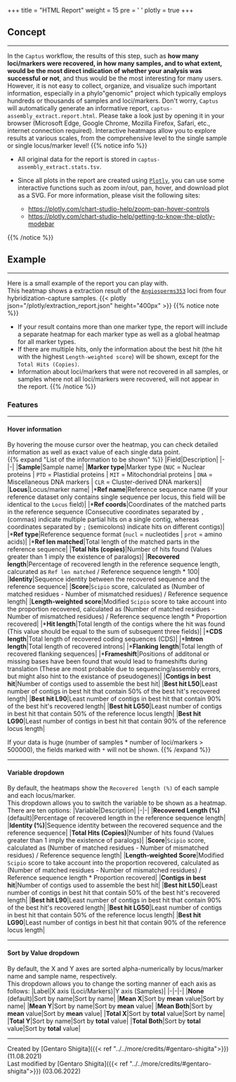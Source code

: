 +++
title = "HTML Report"
weight = 15
pre = '<i class="fas fa-chart-bar"></i> '
plotly = true
+++

## Concept

---
In the `Captus` workflow, the results of this step, such as **how many loci/markers were recovered, in how many samples, and to what extent, would be the most direct indication of whether your analysis was successful or not**, and thus would be the most interesting for many users.
However, it is not easy to collect, organize, and visualize such important information, especially in a phylo"genomic" project which typically employs hundreds or thousands of samples and loci/markers.
Don't worry, `Captus` will automatically generate an informative report, `captus-assembly_extract.report.html`.
Please take a look just by opening it in your browser (Microsoft Edge, Google Chrome, Mozilla Firefox, Safari, etc., internet connection required).
Interactive heatmaps allow you to explore results at various scales, from the comprehensive level to the single sample or single locus/marker level!
{{% notice info %}}

- All original data for the report is stored in `captus-assembly_extract.stats.tsv`.
- Since all plots in the report are created using [`Plotly`](https://plotly.com/python), you can use some interactive functions such as zoom in/out, pan, hover, and download plot as a SVG.
For more information, please visit the following sites:

  - <https://plotly.com/chart-studio-help/zoom-pan-hover-controls>
  - <https://plotly.com/chart-studio-help/getting-to-know-the-plotly-modebar>

{{% /notice %}}

## Example

---
Here is a small example of the report you can play with.  
This heatmap shows a extraction result of the [`Angiosperms353`](https://github.com/mossmatters/Angiosperms353) loci from four hybridization-capture samples.
{{< plotly json="/plotly/extraction_report.json" height="400px" >}}
{{% notice note %}}

- If your result contains more than one marker type, the report will include a separate heatmap for each marker type as well as a global heatmap for all marker types.
- If there are multiple hits, only the information about the best hit (the hit with the highest `Length-weighted score`) will be shown, except for the `Total Hits (Copies)`.
- Information about loci/markers that were not recovered in all samples, or samples where not all loci/markers were recovered, will not appear in the report.
{{% /notice %}}

### Features

---

#### Hover information

By hovering the mouse cursor over the heatmap, you can check detailed information as well as exact value of each single data point.  
{{% expand "List of the information to be shown" %}}
|Field|Description|
|-|-|
|**Sample**|Sample name|
|**Marker type**|Marker type (`NUC` = Nuclear proteins \| `PTD` = Plastidial proteins \| `MIT` = Mitochondrial proteins \| `DNA` = Miscellaneous DNA markers \| `CLR` = Cluster-derived DNA markers)|
|**Locus**|Locus/marker name|
|***Ref name**|Reference sequence name (If your reference dataset only contains single sequence per locus, this field will be identical to the `Locus` field)|
|***Ref coords**|Coordinates of the matched parts in the reference sequence (Consecutive coordinates separated by `,` (commas) indicate multiple partial hits on a single contig, whereas coordinates separated by `;` (semicolons) indicate hits on different contigs)|
|***Ref type**|Reference sequence format (`nucl` = nucleotides \| `prot` = amino acids)|
|***Ref len matched**|Total length of the matched parts in the reference sequence|
|**Total hits (copies)**|Number of hits found (Values greater than 1 imply the existence of paralogs)|
|**Recovered length**|Percentage of recovered length in the reference sequence length, calcurated as `Ref len matched` / Reference sequence length * 100|
|**Identity**|Sequence identity between the recovered sequence and the reference sequence|
|**Score**|`Scipio` score, calculated as (Number of matched residues - Number of mismatched residues) / Reference sequence length|
|**Length-weighted score**|Modified `Scipio` score to take account into the proportion recovered, calculated as (Number of matched residues - Number of mismatched residues) / Reference sequence length * Proportion recovered|
|***Hit length**|Total length of the contigs where the hit was found (This value should be equal to the sum of subsequent three fields)|
|***CDS length**|Total length of recovered coding sequences (CDS)|
|***Intron length**|Total length of recovered introns|
|***Flanking length**|Total length of recovered flanking sequences|
|***Frameshift**|Positions of additonal or missing bases have been found that would lead to frameshifts during translation (These are most probable due to sequencing/assembly errors, but might also hint to the existance of pseudogenes)|
|**Contigs in best hit**|Number of contigs used to assemble the best hit|
|**Best hit L50**|Least number of contigs in best hit that contain 50% of the best hit's recovered length|
|**Best hit L90**|Least number of contigs in best hit that contain 90% of the best hit's recovered length|
|**Best hit LG50**|Least number of contigs in best hit that contain 50% of the reference locus length|
|**Best hit LG90**|Least number of contigs in best hit that contain 90% of the reference locus length|

If your data is huge (number of samples * number of loci/markers > 500000), the fields marked with `*` will not be shown.
{{% /expand %}}

---

#### Variable dropdown

By default, the heatmaps show the `Recovered length (%)` of each sample and each locus/marker.  
This dropdown allows you to switch the variable to be shown as a heatmap.  
There are ten options:
|Variable|Description|
|-|-|
|**Recovered Length (%)** (default)|Percentage of recovered length in the reference sequence length|
|**Identity (%)**|Sequence identity between the recovered sequence and the reference sequence|
|**Total Hits (Copies)**|Number of hits found (Values greater than 1 imply the existence of paralogs)|
|**Score**|`Scipio` score, calculated as (Number of matched residues - Number of mismatched residues) / Reference sequence length|
|**Length-weighted Score**|Modified `Scipio` score to take account into the proportion recovered, calculated as (Number of matched residues - Number of mismatched residues) / Reference sequence length * Proportion recovered|
|**Contigs in best hit**|Number of contigs used to assemble the best hit|
|**Best hit L50**|Least number of contigs in best hit that contain 50% of the best hit's recovered length|
|**Best hit L90**|Least number of contigs in best hit that contain 90% of the best hit's recovered length|
|**Best hit LG50**|Least number of contigs in best hit that contain 50% of the reference locus length|
|**Best hit LG90**|Least number of contigs in best hit that contain 90% of the reference locus length|

---

#### Sort by Value dropdown

By default, the X and Y axes are sorted alpha-numerically by locus/marker name and sample name, respectively.  
This dropdown allows you to change the sorting manner of each axis as follows:
|Label|X axis (Loci/Markers)|Y axis (Samples)|
|-|-|-|
|**None** (default)|Sort by name|Sort by name|
|**Mean X**|Sort by **mean** value|Sort by name|
|**Mean Y**|Sort by name|Sort by **mean** value|
|**Mean Both**|Sort by **mean** value|Sort by **mean** value|
|**Total X**|Sort by **total** value|Sort by name|
|**Total Y**|Sort by name|Sort by **total** value|
|**Total Both**|Sort by **total** value|Sort by **total** value|

---
Created by [Gentaro Shigita]({{< ref "../../more/credits/#gentaro-shigita">}}) (11.08.2021)  
Last modified by [Gentaro Shigita]({{< ref "../../more/credits/#gentaro-shigita">}}) (03.06.2022)
